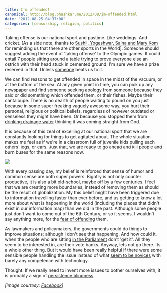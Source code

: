 ```yaml
---
title: I'm offended!
canonical: http://blog.bhashkar.me/2012/08/im-offended.html
date: "2012-08-25 04:37:00"
categories: [censorship, religion, politics]
---
```

Taking offense is our national sport and pastime. Like weddings. And cricket. [As a side note, thanks to [Sushil, Yogeshwar, Saina and Mary Kom](http://en.wikipedia.org/wiki/India_at_the_2012_Summer_Olympics) for reminding us that there are other sports in the World]. Someone should suggest adding the event of 'taking offense' to the Olympic games. It could entail 7 people sitting around a table trying to prove everyone else an ostrich with their head stuck in cemented ground. I'm sure we have a prize reserved in that. Unless [someone](http://www.care2.com/causes/somali-comedian-shot-dead-after-making-islamist-jokes.html) beats us to it.<span class="more" />

We can find reasons to get offended in space in the midst of the vacuum, or at the bottom of the sea. At any given point in time, you can pick up any newspaper and find someone seeking apology from someone because they said or did something which offended them, or their fishes. Maybe their cantaloupe. There is no dearth of people waiting to pound on you just because in some super freaking vaguely awesome way, you hurt their personal, religious or political beliefs, regardless of however outdated or senseless they might have been. Or because you stopped them from [drinking drainage water](http://www.newscientist.com/article/mg21428714.000-miracle-buster-why-i-traced-holy-water-to-leaky-drain.html) thinking it was coming straight from God.

It is because of this zeal of excelling at our national sport that we are constantly looking for things to get agitated about. The whole situation makes me feel as if we're in a classroom full of juvenile kids pulling each others' legs, or ears. Just that, we are ready to go ahead and kill people and burn buses for the same reasons now.

![](http://i.imgur.com/N4vfTn2.jpg)

With every passing day, my belief is reinforced that sense of humor and common sense are both super powers. Bigotry is not only counter productive, it is also a bit old-school, maybe off by a few centuries. I feel that we are creating more boundaries, instead of removing them as should be the result of globalization. My this belief might have been triggered due to information travelling faster than ever before, and us getting to know a lot more about what is happening in the world (including the places that didn't exist in our information map) than we did in the past. Although some people just don't want to come out of the 6th Century, or so it seems. I wouldn't say anything more, for the [fear of offending](http://www.hindustantimes.com/India-news/WestBengal/Professor-arrested-for-poking-fun-at-Mamata/Article1-839847.aspx) them.

As lawmakers and policymakers, the governments could do things to improve situations; although I don't see that happening. And how could it, when the people who are sitting [in the Parliament](http://thinkers-pad.blogspot.in/2012/08/asaduddin-owaisi-khilafat-20.html) don't 'get it'. All they seem to be interested in, are their vote banks. Anyway, lets not go there. Its a whole other thing. But it would have been really helpful if there were some sensible people handling the issue instead of what [seem to be novices](http://in.reuters.com/article/2012/08/24/india-twitter-facebook-ban-social-media-idINDEE87N09V20120824) with barely any competence with technology.

Thought: If we really need to invent more issues to bother ourselves with, it is probably a sign of [persistence blindness](http://mindhacks.com/2012/05/18/bbc-future-column-why-your-brain-loves-to-tune-out/).

_[image courtesy: [Facebook](https://www.facebook.com/photo.php?fbid=10151863469072718&amp;set=a.106074207717.119507.655212717&amp;type=1&amp;theater)]_